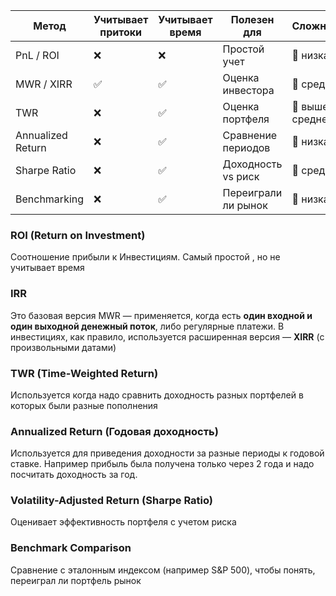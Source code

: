 
| Метод             | Учитывает притоки | Учитывает время | Полезен для         | Сложность       |
| ----------------- | ----------------- | --------------- | ------------------- | --------------- |
| PnL / ROI         | ❌                 | ❌               | Простой учет        | 🔹 низкая       |
| MWR / XIRR        | ✅                 | ✅               | Оценка инвестора    | 🔸 средняя      |
| TWR               | ❌                 | ✅               | Оценка портфеля     | 🔶 выше средней |
| Annualized Return | ❌                 | ✅               | Сравнение периодов  | 🔹 низкая       |
| Sharpe Ratio      | ❌                 | ✅               | Доходность vs риск  | 🔸 средняя      |
| Benchmarking      | ❌                 | ✅               | Переиграли ли рынок | 🔹 низкая       |
### ROI (Return on Investment)
Соотношение прибыли к Инвестициям. Самый простой , но не учитывает время

### IRR
Это базовая версия MWR — применяется, когда есть **один входной и один выходной денежный поток**, либо регулярные платежи. В инвестициях, как правило, используется расширенная версия — **XIRR** (с произвольными датами)

### TWR (Time-Weighted Return)
Используется когда надо сравнить доходность разных портфелей в которых были разные пополнения

### Annualized Return (Годовая доходность)
Используется для приведения доходности за разные периоды к годовой ставке. Например прибыль была получена только через 2 года и надо посчитать доходность за год. 

### Volatility-Adjusted Return (Sharpe Ratio)
Оценивает эффективность портфеля с учетом риска

### Benchmark Comparison
Cравнение с эталонным индексом (например S&P 500), чтобы понять, переиграл ли портфель рынок